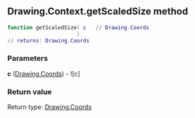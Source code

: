 ## Drawing.Context.getScaledSize method


```lua
function getScaledSize( c   // Drawing.Coords
                      )
// returns: Drawing.Coords
```


### Parameters

**c** ([Drawing.Coords](../../Drawing/Coords.md)) - ![c]

### Return value

Return type: [Drawing.Coords](../../Drawing/Coords.md)

